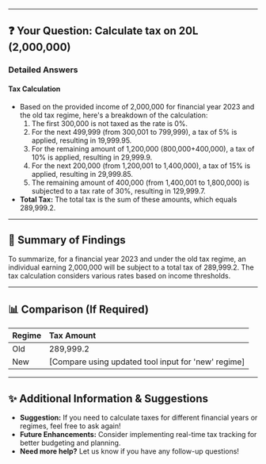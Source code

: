 ---
  ## ❓ Your Question: Calculate tax on 20L (2,000,000)

  ### **Detailed Answers**

  #### **Tax Calculation**

  - Based on the provided income of 2,000,000 for financial year 2023 and the old tax regime, here's a breakdown of the calculation:
    1. The first 300,000 is not taxed as the rate is 0%.
    2. For the next 499,999 (from 300,001 to 799,999), a tax of 5% is applied, resulting in 19,999.95.
    3. For the remaining amount of 1,200,000 (800,000+400,000), a tax of 10% is applied, resulting in 29,999.9.
    4. For the next 200,000 (from 1,200,001 to 1,400,000), a tax of 15% is applied, resulting in 29,999.85.
    5. The remaining amount of 400,000 (from 1,400,001 to 1,800,000) is subjected to a tax rate of 30%, resulting in 129,999.7.
   - **Total Tax:** The total tax is the sum of these amounts, which equals 289,999.2.

  ---
  ## 📝 Summary of Findings

  To summarize, for a financial year 2023 and under the old tax regime, an individual earning 2,000,000 will be subject to a total tax of 289,999.2. The tax calculation considers various rates based on income thresholds.

  ---
  ## 📊 Comparison (If Required)

  | Regime        | Tax Amount    |
  | :------------|:-------------|
  | Old          | 289,999.2      |
  | New          | [Compare using updated tool input for 'new' regime]                   |

  ---
  ## ✨ Additional Information & Suggestions

  * **Suggestion:** If you need to calculate taxes for different financial years or regimes, feel free to ask again!
  * **Future Enhancements:** Consider implementing real-time tax tracking for better budgeting and planning.
  * **Need more help?** Let us know if you have any follow-up questions!
